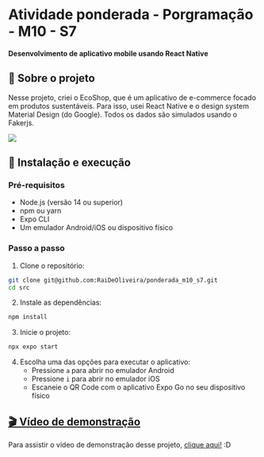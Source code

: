 # Atividade ponderada - Porgramação - M10 - S7

**Desenvolvimento de aplicativo mobile usando React Native**


## 📱 Sobre o projeto

Nesse projeto, criei o EcoShop, que é um aplicativo de e-commerce focado em produtos sustentáveis.  Para isso, usei React Native e o design system Material Design (do Google). Todos os dados são simulados usando o Fakerjs.

![](https://i.pinimg.com/originals/dc/f5/64/dcf564795df4fb6dcc25e153b52a95f6.gif)

## 🚀 Instalação e execução

### Pré-requisitos

- Node.js (versão 14 ou superior)
- npm ou yarn
- Expo CLI
- Um emulador Android/iOS ou dispositivo físico

###  Passo a passo

1. Clone o repositório:
```bash
git clone git@github.com:RaiDeOliveira/ponderada_m10_s7.git
cd src
```

2. Instale as dependências:
```bash
npm install
```

3. Inicie o projeto:
```bash
npx expo start
```

4. Escolha uma das opções para executar o aplicativo:
   - Pressione `a` para abrir no emulador Android
   - Pressione `i` para abrir no emulador iOS
   - Escaneie o QR Code com o aplicativo Expo Go no seu dispositivo físico

## [🎬 Vídeo de demonstração]()

Para assistir o vídeo de demonstração desse projeto, [clique aqui!](https://youtu.be/ldiWLGl29CE) :D
